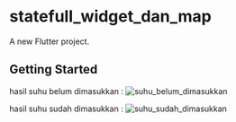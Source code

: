 # statefull_widget_dan_map

A new Flutter project.

## Getting Started
hasil suhu belum dimasukkan :
![suhu_belum_dimasukkan](https://user-images.githubusercontent.com/84777299/157591216-64ca75e6-e1d2-4e1f-a174-4537a1df7f44.jpg)

hasil suhu sudah dimasukkan :
![suhu_sudah_dimasukkan](https://user-images.githubusercontent.com/84777299/157591192-c2ef06a7-10cc-47fa-a151-9239fac16581.jpg)